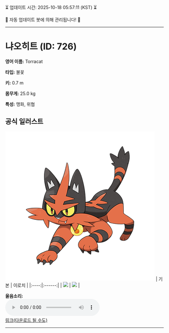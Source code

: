 
⏳ 업데이트 시간: 2025-10-18 05:57:11 (KST) ⏳

🤖 자동 업데이트 봇에 의해 관리됩니다! 🤖

---

# 냐오히트 (ID: 726)
**영어 이름:** Torracat

**타입:** 불꽃

**키:** 0.7 m

**몸무게:** 25.0 kg

**특성:** 맹화, 위협

## 공식 일러스트
![](https://raw.githubusercontent.com/PokeAPI/sprites/master/sprites/pokemon/other/official-artwork/726.png)
| 기본 | 이로치 |
|:----:|:------:|
| <img src="http://play.pokemonshowdown.com/sprites/ani/torracat.gif" width="200"> | <img src="http://play.pokemonshowdown.com/sprites/ani-shiny/torracat.gif" width="200"> |

**울음소리:**<br><audio controls src="https://raw.githubusercontent.com/PokeAPI/cries/main/cries/pokemon/latest/726.ogg"></audio><br> [링크(다운로드 될 수도)](https://raw.githubusercontent.com/PokeAPI/cries/main/cries/pokemon/latest/726.ogg)


---

